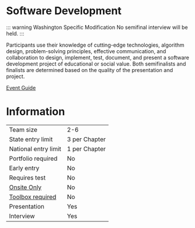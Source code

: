 # Software Development

::: warning Washington Specific Modification
No semifinal interview will be held.
:::

Participants use their knowledge of cutting-edge technologies, algorithm design, problem-solving principles, effective
communication, and collaboration to design, implement,
test, document, and present a software development project
of educational or social value. Both semifinalists and finalists
are determined based on the quality of the presentation and
project.

[Event Guide](https://lwsd.sharepoint.com/:b:/r/sites/GR-JHS-TechnologyStudentAssociation-SCA/Shared%20Documents/23-24/Competition/Event%20Guides/HS%20-%20Software%20Development.pdf)

# Information

|                             |               |
| --------------------------- | ------------- |
| Team size                   | 2-6           |
| State entry limit           | 3 per Chapter |
| National entry limit        | 1 per Chapter |
| Portfolio required          | No            |
| Early entry                 | No            |
| Requires test               | No            |
| [Onsite Only](/#terms)      | No            |
| [Toolbox required](/#terms) | No            |
| Presentation                | Yes           |
| Interview                   | Yes           |
